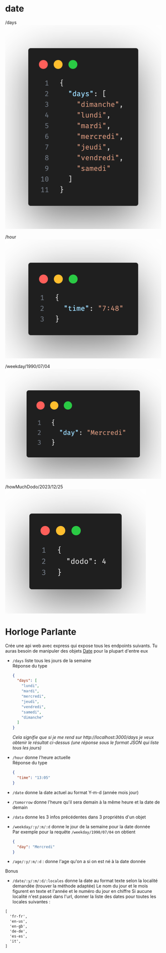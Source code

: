 # date
/days
![route days](./img/days.png)

/hour
![route hour](./img/hour.png)

/weekday/1990/07/04
![route day](./img/day.png)

/howMuchDodo/2023/12/25
![route howMuchDodo](./img/howMuchDodo.png)

# Horloge Parlante

Crée une api web avec express qui expose tous les endpoints suivants. Tu auras besoin de manipuler des objets [Date](https://developer.mozilla.org/fr/docs/Web/JavaScript/Reference/Global_Objects/Date) pour la plupart d'entre eux

- `/days` liste tous les jours de la semaine  
  Réponse du type

  ```json
  {
    "days": [
      "lundi",
      "mardi",
      "mercredi",
      "jeudi",
      "vendredi",
      "samedi",
      "dimanche"
    ]
  }
  ```

  _Cela signifie que si je me rend sur http://localhost:3000/days je veux obtenir le résultat ci-dessus (une réponse sous le format JSON qui liste tous les jours)_

- `/hour` donne l'heure actuelle  
  Réponse du type
  ```json
  {
    "time": "13:05"
  }
  ```
- `/date` donne la date actuel au format Y-m-d (année mois jour)
- `/tomorrow` donne l'heure qu'il sera demain à la même heure et la date de demain
- `/data` donne les 3 infos précédentes dans 3 propriétés d'un objet
- `/weekday/:y/:m/:d` donne le jour de la semaine pour la date donnée  
   Par exemple pour la requête `/weekday/1990/07/04` on obtient
  ```json
  {
    "day": "Mercredi"
  }
  ```
- `/age/:y/:m/:d` : donne l'age qu'on a si on est né à la date donnée

Bonus

- `/date/:y/:m/:d/:locales` donne la date au format texte selon la localité demandée (trouver la méthode adaptée)
  Le nom du jour et le mois figurent en texte et l'année et le numéro du jour en chiffre
  Si aucune localité n'est passé dans l'url, donner la liste des dates pour toutes les locales suivantes :

```
[
  'fr-fr',
  'en-us',
  'en-gb',
  'de-de',
  'es-es',
  'it',
]
```
